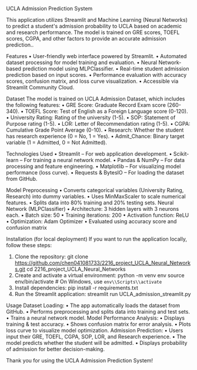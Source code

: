 UCLA Admission Prediction System

This application utilizes Streamlit and Machine Learning (Neural Networks) to predict a student's admission probability to UCLA based on academic and research performance. The model is trained on GRE scores, TOEFL scores, CGPA, and other factors to provide an accurate admission prediction..

Features
•	User-friendly web interface powered by Streamlit.
•	Automated dataset processing for model training and evaluation.
•	Neural Network-based prediction model using MLPClassifier.
•	Real-time student admission prediction based on input scores.
•	Performance evaluation with accuracy scores, confusion matrix, and loss curve visualization.
•	Accessible via Streamlit Community Cloud.

Dataset
The model is trained on UCLA Admission Dataset, which includes the following features:
•	GRE Score: Graduate Record Exam score (260-340).
•	TOEFL Score: Test of English as a Foreign Language score (0-120).
•	University Rating: Rating of the university (1-5).
•	SOP: Statement of Purpose rating (1-5).
•	LOR: Letter of Recommendation rating (1-5).
•	CGPA: Cumulative Grade Point Average (0-10).
•	Research: Whether the student has research experience (0 = No, 1 = Yes).
•	Admit_Chance: Binary target variable (1 = Admitted, 0 = Not Admitted).

Technologies Used
•	Streamlit – For web application development.
•	Scikit-learn – For training a neural network model.
•	Pandas & NumPy – For data processing and feature engineering.
•	Matplotlib – For visualizing model performance (loss curve).
•	Requests & BytesIO – For loading the dataset from GitHub.

Model
Preprocessing
•	Converts categorical variables (University Rating, Research) into dummy variables.
•	Uses MinMaxScaler to scale numerical features.
•	Splits data into 80% training and 20% testing sets.
Neural Network (MLPClassifier)
•	Architecture: 3 hidden layers with 3 neurons each.
•	Batch size: 50
•	Training iterations: 200
•	Activation function: ReLU
•	Optimization: Adam Optimizer
•	Evaluated using accuracy score and confusion matrix

Installation (for local deployment)
If you want to run the application locally, follow these steps:
1.	Clone the repository:
git clone https://github.com/chen041081733/2216_project_UCLA_Neural_Networks.git
cd 2216_project_UCLA_Neural_Networks
2.	Create and activate a virtual environment:
python -m venv env
source env/bin/activate  # On Windows, use `env\\Scripts\\activate`
3.	Install dependencies:
pip install -r requirements.txt
4.	Run the Streamlit application:
streamlit run UCLA_admission_streamlit.py

Usage
Dataset Loading:
•	The app automatically loads the dataset from GitHub.
•	Performs preprocessing and splits data into training and test sets.
•	Trains a neural network model.
Model Performance Analysis:
•	Displays training & test accuracy.
•	Shows confusion matrix for error analysis.
•	Plots loss curve to visualize model optimization.
Admission Prediction:
•	Users input their GRE, TOEFL, CGPA, SOP, LOR, and Research experience.
•	The model predicts whether the student will be admitted.
•	Displays probability of admission for better decision-making.

Thank you for using the UCLA Admission Prediction System!
